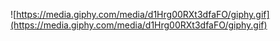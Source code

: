 ![https://media.giphy.com/media/d1Hrg00RXt3dfaFO/giphy.gif](https://media.giphy.com/media/d1Hrg00RXt3dfaFO/giphy.gif)
